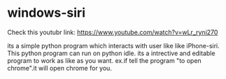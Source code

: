 windows-siri
============

Check this youtubr link:
https://www.youtube.com/watch?v=wLr_ryni270

its a simple python program which interacts with user like like iPhone-siri.
This python program can run on python idle. its a intrective and editable program to work as like as you want.
ex.if tell the program "to open chrome".it will open chrome for you.
